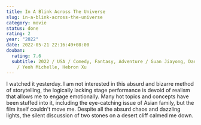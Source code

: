 ```yaml
---
title: In A Blink Across The Universe
slug: in-a-blink-across-the-universe
category: movie
status: done
rating: 2
year: "2022"
date: 2022-05-21 22:16:49+08:00
douban:
  rating: 7.6
  subtitle: 2022 / USA / Comedy, Fantasy, Adventure / Guan Jiayong, Daniel Schnaet
    / Yeoh Michelle, Hebron Xu
---
```


I watched it yesterday. I am not interested in this absurd and bizarre method of storytelling, the logically lacking stage performance is devoid of realism that allows me to engage emotionally. Many hot topics and concepts have been stuffed into it, including the eye-catching issue of Asian family, but the film itself couldn't move me. Despite all the absurd chaos and dazzling lights, the silent discussion of two stones on a desert cliff calmed me down.
